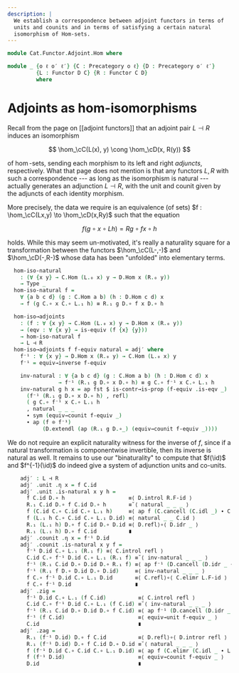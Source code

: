 ```yaml
---
description: |
  We establish a correspondence between adjoint functors in terms of
  units and counits and in terms of satisfying a certain natural
  isomorphism of Hom-sets.
---
```

<!--
```agda
open import Cat.Instances.Functor
open import Cat.Instances.Functor
open import Cat.Instances.Product
open import Cat.Instances.Product
open import Cat.Functor.Adjoint
open import Cat.Functor.Hom
open import Cat.Prelude

import Cat.Functor.Reasoning as Func
import Cat.Reasoning as Cat
```
-->

```agda
module Cat.Functor.Adjoint.Hom where

module _ {o ℓ o′ ℓ′} {C : Precategory o ℓ} {D : Precategory o′ ℓ′}
         {L : Functor D C} {R : Functor C D}
         where
```

<!--
```agda
  private
    module C = Cat C
    module D = Cat D
    module L = Func L
    module R = Func R
  open _⊣_
  open _=>_
```
-->

# Adjoints as hom-isomorphisms

Recall from the page on [[adjoint functors]] that an adjoint pair $L
\dashv R$ induces an isomorphism

$$
\hom_\cC(L(x), y) \cong \hom_\cD(x, R(y))
$$

of $\hom$-sets, sending each morphism to its left and right _adjuncts_,
respectively. What that page does not mention is that any functors $L,
R$ with such a correspondence --- as long as the isomorphism is natural
--- actually generates an adjunction $L \dashv R$, with the unit and
counit given by the adjuncts of each identity morphism.

More precisely, the data we require is an equivalence (of sets) $f :
\hom_\cC(Lx,y) \to \hom_\cD(x,Ry)$ such that the equation

$$
f(g \circ x \circ Lh) = Rg \circ fx \circ h
$$

holds. While this may seem un-motivated, it's really a naturality square
for a transformation between the functors $\hom_\cC(L-,-)$ and
$\hom_\cD(-,R-)$ whose data has been "unfolded" into elementary
terms.

```agda
  hom-iso-natural
    : (∀ {x y} → C.Hom (L.₀ x) y → D.Hom x (R.₀ y))
    → Type _
  hom-iso-natural f =
    ∀ {a b c d} (g : C.Hom a b) (h : D.Hom c d) x
    → f (g C.∘ x C.∘ L.₁ h) ≡ R.₁ g D.∘ f x D.∘ h

  hom-iso→adjoints
    : (f : ∀ {x y} → C.Hom (L.₀ x) y → D.Hom x (R.₀ y))
    → (eqv : ∀ {x y} → is-equiv (f {x} {y}))
    → hom-iso-natural f
    → L ⊣ R
  hom-iso→adjoints f f-equiv natural = adj′ where
    f⁻¹ : ∀ {x y} → D.Hom x (R.₀ y) → C.Hom (L.₀ x) y
    f⁻¹ = equiv→inverse f-equiv

    inv-natural : ∀ {a b c d} (g : C.Hom a b) (h : D.Hom c d) x
                → f⁻¹ (R.₁ g D.∘ x D.∘ h) ≡ g C.∘ f⁻¹ x C.∘ L.₁ h
    inv-natural g h x = ap fst $ is-contr→is-prop (f-equiv .is-eqv _)
      (f⁻¹ (R.₁ g D.∘ x D.∘ h) , refl)
      ( g C.∘ f⁻¹ x C.∘ L.₁ h
      , natural _ _ _
      ∙ sym (equiv→counit f-equiv _)
      ∙ ap (f ⊙ f⁻¹)
           (D.extendl (ap (R.₁ g D.∘_) (equiv→counit f-equiv _))))
```

We do not require an explicit naturality witness for the inverse of $f$,
since if a natural transformation is componentwise invertible, then its
inverse is natural as well. It remains to use our "binaturality" to
compute that $f(\id)$ and $f^{-1}(\id)$ do indeed give a system
of adjunction units and co-units.

```agda
    adj′ : L ⊣ R
    adj′ .unit .η x = f C.id
    adj′ .unit .is-natural x y h =
      f C.id D.∘ h                    ≡⟨ D.introl R.F-id ⟩
      R.₁ C.id D.∘ f C.id D.∘ h       ≡˘⟨ natural _ _ _ ⟩
      f (C.id C.∘ C.id C.∘ L.₁ h)     ≡⟨ ap f (C.cancell (C.idl _) ∙ C.intror (C.idl _ ∙ L.F-id)) ⟩
      f (L.₁ h C.∘ C.id C.∘ L.₁ D.id) ≡⟨ natural _ _ C.id ⟩
      R.₁ (L.₁ h) D.∘ f C.id D.∘ D.id ≡⟨ D.refl⟩∘⟨ D.idr _ ⟩
      R.₁ (L.₁ h) D.∘ f C.id          ∎
    adj′ .counit .η x = f⁻¹ D.id
    adj′ .counit .is-natural x y f =
      f⁻¹ D.id C.∘ L.₁ (R.₁ f) ≡⟨ C.introl refl ⟩
      C.id C.∘ f⁻¹ D.id C.∘ L.₁ (R.₁ f) ≡˘⟨ inv-natural _ _ _ ⟩
      f⁻¹ (R.₁ C.id D.∘ D.id D.∘ R.₁ f) ≡⟨ ap f⁻¹ (D.cancell (D.idr _ ∙ R.F-id) ∙ D.intror (D.idl _)) ⟩
      f⁻¹ (R.₁ f D.∘ D.id D.∘ D.id)     ≡⟨ inv-natural _ _ _ ⟩
      f C.∘ f⁻¹ D.id C.∘ L.₁ D.id       ≡⟨ C.refl⟩∘⟨ C.elimr L.F-id ⟩
      f C.∘ f⁻¹ D.id                    ∎
    adj′ .zig =
      f⁻¹ D.id C.∘ L.₁ (f C.id)          ≡⟨ C.introl refl ⟩
      C.id C.∘ f⁻¹ D.id C.∘ L.₁ (f C.id) ≡˘⟨ inv-natural _ _ _ ⟩
      f⁻¹ (R.₁ C.id D.∘ D.id D.∘ f C.id) ≡⟨ ap f⁻¹ (D.cancell (D.idr _ ∙ R.F-id)) ⟩
      f⁻¹ (f C.id)                       ≡⟨ equiv→unit f-equiv _ ⟩
      C.id                               ∎
    adj′ .zag =
      R.₁ (f⁻¹ D.id) D.∘ f C.id          ≡⟨ D.refl⟩∘⟨ D.intror refl ⟩
      R.₁ (f⁻¹ D.id) D.∘ f C.id D.∘ D.id ≡˘⟨ natural _ _ _ ⟩
      f (f⁻¹ D.id C.∘ C.id C.∘ L.₁ D.id) ≡⟨ ap f (C.elimr (C.idl _ ∙ L.F-id)) ⟩
      f (f⁻¹ D.id)                       ≡⟨ equiv→counit f-equiv _ ⟩
      D.id                               ∎
```

<!--
```agda
module _ {o ℓ o′} {C : Precategory o ℓ} {D : Precategory o′ ℓ}
         {L : Functor D C} {R : Functor C D}
         where
  private
    module C = Cat C
    module D = Cat D
    module L = Func L
    module R = Func R


  hom-natural-iso→adjoints
    : (Hom[-,-] C F∘ (Functor.op L F× Id)) ≅ⁿ (Hom[-,-] D F∘ (Id F× R))
    → L ⊣ R
  hom-natural-iso→adjoints eta =
    hom-iso→adjoints (to .η _) (natural-iso-to-is-equiv eta (_ , _)) λ g h x →
      happly (to .is-natural _ _ (h , g)) x
    where
      open Isoⁿ eta
      open _=>_

module _ {o ℓ o′} {C : Precategory o ℓ} {D : Precategory o′ ℓ}
         {L : Functor D C} {R : Functor C D}
         (adj : L ⊣ R)
         where
  private
    module C = Cat C
    module D = Cat D
    module L = Func L
    module R = Func R

  adjunct-hom-iso-from
    : ∀ a → (Hom-from C (L.₀ a)) ≅ⁿ (Hom-from D a F∘ R)
  adjunct-hom-iso-from a = to-natural-iso mi where
    open make-natural-iso

    mi : make-natural-iso (Hom-from C (L.₀ a)) (Hom-from D a F∘ R)
    mi .eta x = L-adjunct adj
    mi .inv x = R-adjunct adj
    mi .eta∘inv _ = funext λ _ → L-R-adjunct adj _
    mi .inv∘eta _ = funext λ _ → R-L-adjunct adj _
    mi .natural _ _ f = funext λ g → sym (L-adjunct-naturalr adj f g)

  adjunct-hom-iso-into
    : ∀ b → (Hom-into C b F∘ Functor.op L) ≅ⁿ (Hom-into D (R.₀ b))
  adjunct-hom-iso-into b = to-natural-iso mi where
    open make-natural-iso

    mi : make-natural-iso (Hom-into C b F∘ Functor.op L) (Hom-into D (R.₀ b))
    mi .eta x = L-adjunct adj
    mi .inv x = R-adjunct adj
    mi .eta∘inv _ = funext λ _ → L-R-adjunct adj _
    mi .inv∘eta _ = funext λ _ → R-L-adjunct adj _
    mi .natural _ _ f = funext λ g → sym $ L-adjunct-naturall adj g f

  adjunct-hom-iso
    : (Hom[-,-] C F∘ (Functor.op L F× Id)) ≅ⁿ (Hom[-,-] D F∘ (Id F× R))
  adjunct-hom-iso = to-natural-iso mi where
    open make-natural-iso

    mi : make-natural-iso (Hom[-,-] C F∘ (Functor.op L F× Id)) (Hom[-,-] D F∘ (Id F× R))
    mi .eta x = L-adjunct adj
    mi .inv x = R-adjunct adj
    mi .eta∘inv _ = funext λ _ → L-R-adjunct adj _
    mi .inv∘eta _ = funext λ _ → R-L-adjunct adj _
    mi .natural _ _ (f , h) = funext λ g → sym $ L-adjunct-natural₂ adj h f g
```
-->
